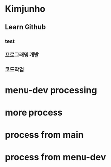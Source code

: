 # Kimjunho
## Learn Github
### test
### 프로그래밍 개발
### 코드작업

# menu-dev processing
# more process
# process from main
# process from menu-dev

